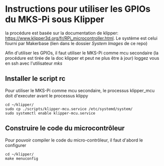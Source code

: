 # Instructions pour utiliser les GPIOs du MKS-Pi sous Klipper

la procédure est basée sur la documentation de klipper: https://www.klipper3d.org/fr/RPi_microcontroller.html.
Le système est celui fourni par Makerbase (lien dans le dossier *System Images* de ce repo)

Afin d'utiliser les GPIOs, il faut utiliser le MKS-Pi comme mcu secondaire (la procédure est tirée de la doc klipper et peut ne plus être à jour)
loggez vous en ssh avec l'utilisateur *mks*

## Installer le script rc

Pour utiliser le MKS-Pi comme mcu secondaire, le processus klipper_mcu doit d'executer avant le processus klippy

```
cd ~/klipper/
sudo cp ./scripts/klipper-mcu.service /etc/systemd/system/
sudo systemctl enable klipper-mcu.service
```

## Construire le code du microcontrôleur

Pour pouvoir compiler le code du micro-contrôleur, il faut d'abord le configurer

```
cd ~/klipper/
make menuconfig
```

